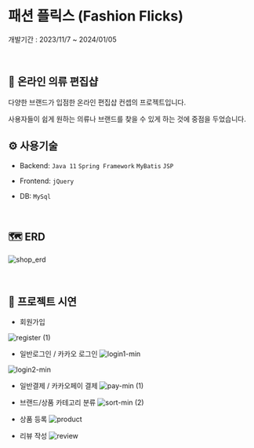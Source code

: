 # 패션 플릭스 (Fashion Flicks)
개발기간 : 2023/11/7 ~ 2024/01/05

<br>

## 👗 온라인 의류 편집샵
다양한 브랜드가 입점한 온라인 편집샵 컨셉의 프로젝트입니다.
<br>

사용자들이 쉽게 원하는 의류나 브랜드를 찾을 수 있게 하는 것에 중점을 두었습니다.
<br>

## ⚙ 사용기술
- Backend: `Java 11` `Spring Framework` `MyBatis` `JSP`
- Frontend: `jQuery`
- DB: `MySql`

  <br>


## 🗺️ ERD
![shop_erd](https://github.com/user-attachments/assets/f56607b5-087e-4444-847f-0d3d31daf82d)


<br>

## 🚀 프로젝트 시연

- 회원가입

 ![register (1)](https://github.com/Venus1234567/developshop/assets/102720261/78e92d1f-eeff-4ecc-a034-51f30744e107)

- 일반로그인 / 카카오 로그인
 ![login1-min](https://github.com/Venus1234567/developshop/assets/102720261/3509e3a4-2985-4e6b-b434-5fc2a1816740)

![login2-min](https://github.com/Venus1234567/developshop/assets/102720261/f15c2201-932c-4214-b2dd-2d56c8fbd41c)

 - 일반결제 / 카카오페이 결제
   ![pay-min (1)](https://github.com/Venus1234567/developshop/assets/102720261/b8ebe5f0-0052-4e23-b278-543d996b1369)

 - 브랜드/상품 카테고리 분류
 ![sort-min (2)](https://github.com/Venus1234567/developshop/assets/102720261/6b3b51b4-e97d-41a3-93fd-41809f374dea)

 - 상품 등록
    ![product](https://github.com/Venus1234567/developshop/assets/102720261/034ef48e-6d37-45f3-b8d6-6c925bbc3269)


 - 리뷰 작성
   ![review](https://github.com/Venus1234567/developshop/assets/102720261/4b1c2d27-c46c-45e3-8ee7-dbaaa6872771)



